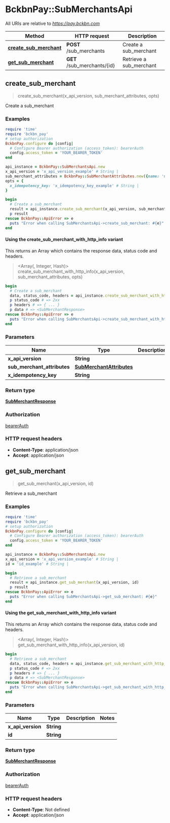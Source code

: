 # BckbnPay::SubMerchantsApi

All URIs are relative to *https://pay.bckbn.com*

| Method | HTTP request | Description |
| ------ | ------------ | ----------- |
| [**create_sub_merchant**](SubMerchantsApi.md#create_sub_merchant) | **POST** /sub_merchants | Create a sub_merchant |
| [**get_sub_merchant**](SubMerchantsApi.md#get_sub_merchant) | **GET** /sub_merchants/{id} | Retrieve a sub_merchant |


## create_sub_merchant

> <SubMerchantResponse> create_sub_merchant(x_api_version, sub_merchant_attributes, opts)

Create a sub_merchant

### Examples

```ruby
require 'time'
require 'bckbn_pay'
# setup authorization
BckbnPay.configure do |config|
  # Configure Bearer authorization (access_token): bearerAuth
  config.access_token = 'YOUR_BEARER_TOKEN'
end

api_instance = BckbnPay::SubMerchantsApi.new
x_api_version = 'x_api_version_example' # String | 
sub_merchant_attributes = BckbnPay::SubMerchantAttributes.new({name: 'name_example', worldpay_merchant_id: 'worldpay_merchant_id_example'}) # SubMerchantAttributes | 
opts = {
  x_idempotency_key: 'x_idempotency_key_example' # String | 
}

begin
  # Create a sub_merchant
  result = api_instance.create_sub_merchant(x_api_version, sub_merchant_attributes, opts)
  p result
rescue BckbnPay::ApiError => e
  puts "Error when calling SubMerchantsApi->create_sub_merchant: #{e}"
end
```

#### Using the create_sub_merchant_with_http_info variant

This returns an Array which contains the response data, status code and headers.

> <Array(<SubMerchantResponse>, Integer, Hash)> create_sub_merchant_with_http_info(x_api_version, sub_merchant_attributes, opts)

```ruby
begin
  # Create a sub_merchant
  data, status_code, headers = api_instance.create_sub_merchant_with_http_info(x_api_version, sub_merchant_attributes, opts)
  p status_code # => 2xx
  p headers # => { ... }
  p data # => <SubMerchantResponse>
rescue BckbnPay::ApiError => e
  puts "Error when calling SubMerchantsApi->create_sub_merchant_with_http_info: #{e}"
end
```

### Parameters

| Name | Type | Description | Notes |
| ---- | ---- | ----------- | ----- |
| **x_api_version** | **String** |  |  |
| **sub_merchant_attributes** | [**SubMerchantAttributes**](SubMerchantAttributes.md) |  |  |
| **x_idempotency_key** | **String** |  | [optional] |

### Return type

[**SubMerchantResponse**](SubMerchantResponse.md)

### Authorization

[bearerAuth](../README.md#bearerAuth)

### HTTP request headers

- **Content-Type**: application/json
- **Accept**: application/json


## get_sub_merchant

> <SubMerchantResponse> get_sub_merchant(x_api_version, id)

Retrieve a sub_merchant

### Examples

```ruby
require 'time'
require 'bckbn_pay'
# setup authorization
BckbnPay.configure do |config|
  # Configure Bearer authorization (access_token): bearerAuth
  config.access_token = 'YOUR_BEARER_TOKEN'
end

api_instance = BckbnPay::SubMerchantsApi.new
x_api_version = 'x_api_version_example' # String | 
id = 'id_example' # String | 

begin
  # Retrieve a sub_merchant
  result = api_instance.get_sub_merchant(x_api_version, id)
  p result
rescue BckbnPay::ApiError => e
  puts "Error when calling SubMerchantsApi->get_sub_merchant: #{e}"
end
```

#### Using the get_sub_merchant_with_http_info variant

This returns an Array which contains the response data, status code and headers.

> <Array(<SubMerchantResponse>, Integer, Hash)> get_sub_merchant_with_http_info(x_api_version, id)

```ruby
begin
  # Retrieve a sub_merchant
  data, status_code, headers = api_instance.get_sub_merchant_with_http_info(x_api_version, id)
  p status_code # => 2xx
  p headers # => { ... }
  p data # => <SubMerchantResponse>
rescue BckbnPay::ApiError => e
  puts "Error when calling SubMerchantsApi->get_sub_merchant_with_http_info: #{e}"
end
```

### Parameters

| Name | Type | Description | Notes |
| ---- | ---- | ----------- | ----- |
| **x_api_version** | **String** |  |  |
| **id** | **String** |  |  |

### Return type

[**SubMerchantResponse**](SubMerchantResponse.md)

### Authorization

[bearerAuth](../README.md#bearerAuth)

### HTTP request headers

- **Content-Type**: Not defined
- **Accept**: application/json

